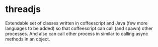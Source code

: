 threadjs
========

Extendable set of classes written in coffeescript and Java (few more languages to be added) so that coffeescript can call (and spawn) other processes. And also can call other process in similar to calling async methods in an object.
